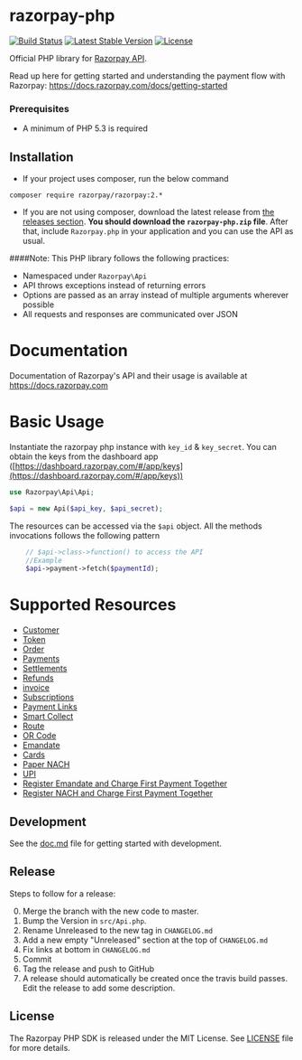 # razorpay-php

[![Build Status](https://travis-ci.org/razorpay/razorpay-php.svg?branch=master)](https://travis-ci.org/razorpay/razorpay-php) [![Latest Stable Version](https://poser.pugx.org/razorpay/razorpay/v/stable.svg)](https://packagist.org/packages/razorpay/razorpay) [![License](https://poser.pugx.org/razorpay/razorpay/license.svg)](https://packagist.org/packages/razorpay/razorpay)

Official PHP library for [Razorpay API](https://docs.razorpay.com/docs/payments).

Read up here for getting started and understanding the payment flow with Razorpay: <https://docs.razorpay.com/docs/getting-started>

### Prerequisites
- A minimum of PHP 5.3 is required


## Installation

-   If your project uses composer, run the below command

```
composer require razorpay/razorpay:2.*
```

- If you are not using composer, download the latest release from [the releases section](https://github.com/razorpay/razorpay-php/releases).
    **You should download the `razorpay-php.zip` file**.
    After that, include `Razorpay.php` in your application and you can use the API as usual.

####Note:
This PHP library follows the following practices:

- Namespaced under `Razorpay\Api`
- API throws exceptions instead of returning errors
- Options are passed as an array instead of multiple arguments wherever possible
- All requests and responses are communicated over JSON

# Documentation

Documentation of Razorpay's API and their usage is available at <https://docs.razorpay.com>

# Basic Usage

Instantiate the razorpay php instance with `key_id` & `key_secret`. You can obtain the keys from the dashboard app ([https://dashboard.razorpay.com/#/app/keys](https://dashboard.razorpay.com/#/app/keys))

```php
use Razorpay\Api\Api;

$api = new Api($api_key, $api_secret);
```

The resources can be accessed via the `$api` object. All the methods invocations follows the following pattern

```php
    // $api->class->function() to access the API
    //Example
    $api->payment->fetch($paymentId);
```
# Supported Resources
- [Customer](documents/customer.md)
- [Token](documents/token.md)
- [Order](documents/order.md)
- [Payments](documents/payment.md)
- [Settlements](documents/settlement.md)
- [Refunds](documents/refund.md)
- [invoice](documents/invoice.md)
- [Subscriptions](documents/subscription.md)
- [Payment Links](documents/paymentLink.md)
- [Smart Collect](documents/virtualaccount.md)
- [Route](documents/transfer.md)
- [OR Code](documents/qrcode.md)
- [Emandate](documents/emandate.md)
- [Cards](documents/card.md)
- [Paper NACH](documents/papernach.md)
- [UPI](documents/upi.md)
- [Register Emandate and Charge First Payment Together](documents/registeremandate.md)
- [Register NACH and Charge First Payment Together](documents/registernach.md)


## Development

See the [doc.md](doc.md) file for getting started with development.


## Release

Steps to follow for a release:

0. Merge the branch with the new code to master.
1. Bump the Version in `src/Api.php`.
2. Rename Unreleased to the new tag in `CHANGELOG.md`
3. Add a new empty "Unreleased" section at the top of `CHANGELOG.md`
4. Fix links at bottom in `CHANGELOG.md`
5. Commit
6. Tag the release and push to GitHub
7. A release should automatically be created once the travis build passes. Edit the release to add some description.

## License

The Razorpay PHP SDK is released under the MIT License. See [LICENSE](LICENSE) file for more details.
